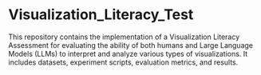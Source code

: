 # Visualization_Literacy_Test
This repository contains the implementation of a Visualization Literacy Assessment for evaluating the ability of both humans and Large Language Models (LLMs) to interpret and analyze various types of visualizations. It includes datasets, experiment scripts, evaluation metrics, and results.
